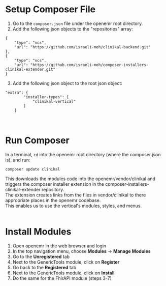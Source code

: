# Setup Composer File
1) Go to the `composer.json` file under the openemr root directory.  
2) Add the following json objects to the "repositories" array: 
```
{
    "type": "vcs",
    "url": "https://github.com/israeli-moh/clinikal-backend.git"
},
{
    "type": "vcs",
    "url": "https://github.com/israeli-moh/composer-installers-clinikal-extender.git"
}
```
3) Add the following json object to the root json object:
```
"extra": {
        "installer-types": [
            "clinikal-vertical"
        ]
    }
```
<br>

# Run Composer
In a terminal, `cd` into the openemr root directory (where the composer.json is), and run:  
```
composer update clinikal
```  
  
This downloads the modules code into the openemr/vendor/clinikal and triggers the composer installer extension in the composer-installers-clinikal-extender repository.  
The extension creates links from the files in vendor/clinikal to there appropriate places in the openemr codebase.  
This enables us to use the vertical's modules, styles, and menus.  
<br>

# Install Modules
1) Open openemr in the web browser and login  
2) In the top navigation menu, choose **Modules** -> **Manage Modules**  
3) Go to the **Unregistered** tab  
4) Next to the GenericTools module, click on **Register**  
5) Go back to the **Registered** tab  
6) Next to the GenericTools module, click on **Install**  
7) Do the same for the FhirAPI module (steps 3-7) 